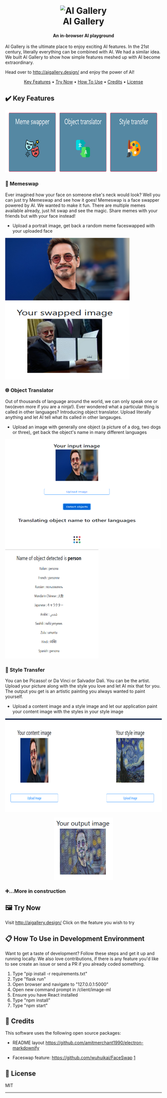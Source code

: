 
<h1 align="center" background-color=#021d44>
  <br>
  <img src="https://i.imgur.com/7xZGJBW.png" alt="AI Gallery">
  <br>
  AI Gallery
  <br>
</h1>

<h4 align="center">An in-browser AI playground</h4>

AI Gallery is the ultimate place to enjoy exciting AI features. In the 21st century, literally everything can be combined with AI. We had a similar idea. We built AI Gallery to show how simple features meshed up with AI become extraordinary.

Head over to http://aigallery.design/ and enjoy the power of AI!

<p align="center">
  <a href="#key-features">Key Features</a> •
  <a href="#try-now">Try Now</a> •
  <a href="#how-to-use-in-development-environment">How To Use</a> •
  <a href="#credits">Credits</a> •
  <a href="#license">License</a>
</p>


## ✔️ Key Features

<img src="screenshots/gallery.png" alt="key features" height=200/>

### 🔄 Memeswap

Ever imagined how your face on someone else's neck would look? Well you can just try Memeswap and see how it goes!
Memeswap is a face swapper powered by AI. We wanted to make it fun. There are multiple memes available already, just hit swap and see the magic. 
Share memes with your friends but with your face instead!

* Upload a portrait image, get back a random meme faceswapped with your uploaded face

<img src="screenshots/content_image.jpg" alt="potrait" width=400 height=200/> <img src="screenshots/memeswap-output.png" alt="meme swapper output" width=400 height=250/>



### 🌐 Object Translator

Out of thousands of language around the world, we can only speak one or two(even more if you are a ninja!). Ever wondered what a particular thing is called in other languages? 
Introducing object translator. Upload literally anything and let AI tell what its called in other langauges. 

* Upload an image with generally one object (a picture of a dog, two dogs or three), get back the object's name in many different languages

<img src="screenshots/loading.png" alt="loading object translator" width=500 height=350/> <img src="screenshots/object_translator.png" alt="translated object" width=300 height=350/>


### 🎨 Style Transfer

You can be Picasso! or Da Vinci or Salvador Dali. 
You can be the artist. Upload your picture along with the style you love and let AI mix that for you. The output you get is an artistic painting you always wanted to  paint yourself. 

* Upload a content image and a style image and let our application paint your content image with the styles in your style image

<img src="screenshots/style_transfer.png" alt="content and style" height=300/>
<p align="center">
  <img src="screenshots/style_output.png" alt="style transfer output" height=200/>
</p>


### ➕...More in construction

## 🖼️ Try Now
Visit http://aigallery.design/
Click on the feature you wish to try

## 📋 How To Use in Development Environment

Want to get a taste of development? Follow these steps and get it up and running locally. We also love contributions, if there is any feature you'd like to see create an issue or send a PR if you already coded something. 

1. Type "pip install -r requirements.txt"
4. Type "flask run"
5. Open browser and navigate to "127.0.0.1:5000"
6. Open new command prompt in /client/image-ml
7. Ensure you have React installed
8. Type "npm install"
9. Type "npm start"


## 🙌 Credits

This software uses the following open source packages:

- README layout https://github.com/amitmerchant1990/electron-markdownify

- Faceswap feature: https://github.com/wuhuikai/FaceSwap [1](https://github.com/wuhuikai/FaceSwap/issues/28)


## 📝 License

MIT

---
